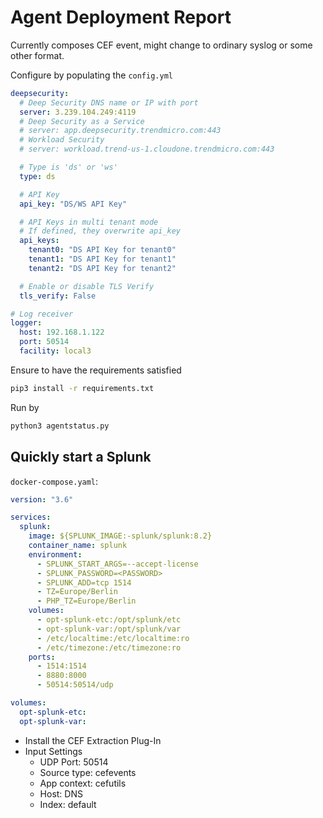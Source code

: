 # Agent Deployment Report

Currently composes CEF event, might change to ordinary syslog or some other format.

Configure by populating the `config.yml`

```yaml
deepsecurity:
  # Deep Security DNS name or IP with port
  server: 3.239.104.249:4119
  # Deep Security as a Service
  # server: app.deepsecurity.trendmicro.com:443
  # Workload Security
  # server: workload.trend-us-1.cloudone.trendmicro.com:443

  # Type is 'ds' or 'ws'
  type: ds

  # API Key
  api_key: "DS/WS API Key"

  # API Keys in multi tenant mode
  # If defined, they overwrite api_key
  api_keys:
    tenant0: "DS API Key for tenant0"
    tenant1: "DS API Key for tenant1"
    tenant2: "DS API Key for tenant2"

  # Enable or disable TLS Verify
  tls_verify: False

# Log receiver
logger:
  host: 192.168.1.122
  port: 50514
  facility: local3
```

Ensure to have the requirements satisfied

```sh
pip3 install -r requirements.txt
```

Run by

```sh
python3 agentstatus.py
```

## Quickly start a Splunk

`docker-compose.yaml`:

```yaml
version: "3.6"

services:
  splunk:
    image: ${SPLUNK_IMAGE:-splunk/splunk:8.2}
    container_name: splunk
    environment:
      - SPLUNK_START_ARGS=--accept-license
      - SPLUNK_PASSWORD=<PASSWORD>
      - SPLUNK_ADD=tcp 1514
      - TZ=Europe/Berlin
      - PHP_TZ=Europe/Berlin
    volumes:
      - opt-splunk-etc:/opt/splunk/etc
      - opt-splunk-var:/opt/splunk/var
      - /etc/localtime:/etc/localtime:ro
      - /etc/timezone:/etc/timezone:ro
    ports:
      - 1514:1514
      - 8880:8000
      - 50514:50514/udp

volumes:
  opt-splunk-etc:
  opt-splunk-var:
```

- Install the CEF Extraction Plug-In
- Input Settings
  - UDP Port: 50514
  - Source type: cefevents
  - App context: cefutils
  - Host: DNS
  - Index: default
